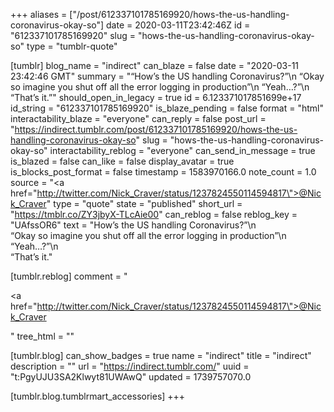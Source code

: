 +++
aliases = ["/post/612337101785169920/hows-the-us-handling-coronavirus-okay-so"]
date = 2020-03-11T23:42:46Z
id = "612337101785169920"
slug = "hows-the-us-handling-coronavirus-okay-so"
type = "tumblr-quote"

[tumblr]
blog_name = "indirect"
can_blaze = false
date = "2020-03-11 23:42:46 GMT"
summary = "“How’s the US handling Coronavirus?”\n “Okay so imagine you shut off all the error logging in production”\n “Yeah…?”\n “That’s it.”"
should_open_in_legacy = true
id = 6.123371017851699e+17
id_string = "612337101785169920"
is_blaze_pending = false
format = "html"
interactability_blaze = "everyone"
can_reply = false
post_url = "https://indirect.tumblr.com/post/612337101785169920/hows-the-us-handling-coronavirus-okay-so"
slug = "hows-the-us-handling-coronavirus-okay-so"
interactability_reblog = "everyone"
can_send_in_message = true
is_blazed = false
can_like = false
display_avatar = true
is_blocks_post_format = false
timestamp = 1583970166.0
note_count = 1.0
source = "<a href=\"http://twitter.com/Nick_Craver/status/1237824550114594817\">@Nick_Craver</a>"
type = "quote"
state = "published"
short_url = "https://tmblr.co/ZY3jbyX-TLcAie00"
can_reblog = false
reblog_key = "UAfssOR6"
text = "How’s the US handling Coronavirus?”\n<br/>“Okay so imagine you shut off all the error logging in production”\n<br/>“Yeah…?”\n<br/>“That’s it."

[tumblr.reblog]
comment = "<p><a href=\"http://twitter.com/Nick_Craver/status/1237824550114594817\">@Nick_Craver</a></p>"
tree_html = ""

[tumblr.blog]
can_show_badges = true
name = "indirect"
title = "indirect"
description = ""
url = "https://indirect.tumblr.com/"
uuid = "t:PgyUJU3SA2Klwyt81UWAwQ"
updated = 1739757070.0

[tumblr.blog.tumblrmart_accessories]
+++
